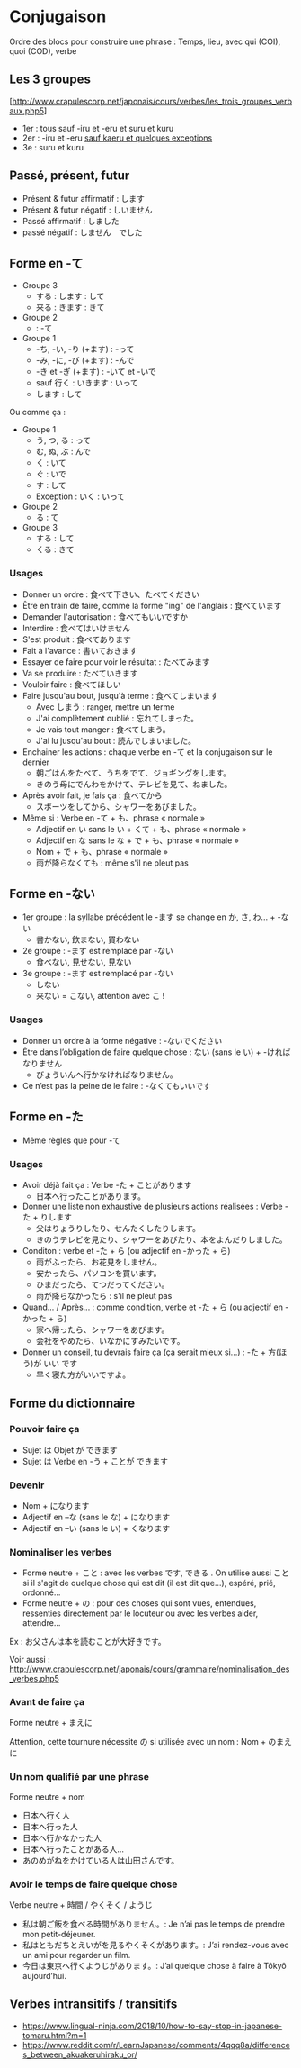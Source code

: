 # Conjugaison

Ordre des blocs pour construire une phrase : Temps, lieu, avec qui (COI), quoi (COD), verbe

## Les 3 groupes

[http://www.crapulescorp.net/japonais/cours/verbes/les_trois_groupes_verbaux.php5]

- 1er : tous sauf -iru et -eru et suru et kuru
- 2er : -iru et -eru [sauf kaeru et quelques exceptions](https://www.freejapaneselessons.com/reigai.cfm)
- 3e : suru et kuru

## Passé, présent, futur

- Présent & futur affirmatif : します
- Présent & futur négatif : しいません
- Passé affirmatif : しました
- passé négatif : しません　でした

## Forme en -て

- Groupe 3
  - する : します : して
  - 来る :  きます : きて
- Groupe 2
  -  : -て
- Groupe 1
  - -ち, -い, -り (+ます) : -って
  - -み, -に, -び (+ます) : -んで
  - -き et -ぎ (+ます) : -いて et -いで
  - sauf 行く : いきます : いって
  - します : して

Ou comme ça :

- Groupe 1
  - う, つ, る : って
  - む, ぬ, ぶ : んで
  - く : いて
  - ぐ : いで
  - す : して
  - Exception : いく : いって
- Groupe 2
  - る : て
- Groupe 3
  - する : して
  - くる : きて

### Usages

- Donner un ordre : 食べて下さい、たべてください
- Être en train de faire, comme la forme "ing" de l'anglais : 食べています
- Demander l'autorisation : 食べてもいいですか
- Interdire : 食べてはいけません
- S'est produit : 食べてあります
- Fait à l'avance : 書いておきます
- Essayer de faire pour voir le résultat : たべてみます
- Va se produire : たべていきます
- Vouloir faire : 食べてほしい
- Faire jusqu'au bout, jusqu'à terme : 食べてしまいます
  - Avec しまう : ranger, mettre un terme
  - J'ai complètement oublié : 忘れてしまった。
  - Je vais tout manger : 食べてしまう。
  - J'ai lu jusqu'au bout : 読んでしまいました。
- Enchainer les actions : chaque verbe en -て et la conjugaison sur le dernier
  - 朝ごはんをたべて、うちをでて、ジョギングをします。
  - きのう母にでんわをかけて、テレビを見て、ねました。
- Après avoir fait, je fais ça : 食べてから
  - スポーツをしてから、シャワーをあびました。
- Même si : Verbe en -て + も、phrase « normale »
  - Adjectif en い sans le い + くて + も、phrase « normale »
  - Adjectif en な sans le な + で + も、phrase « normale »
  - Nom + で + も、phrase « normale »
  - 雨が降らなくても : même s'il ne pleut pas

## Forme en -ない

- 1er groupe : la syllabe précédent le -ます se change en か, さ, わ... + -ない
  - 書かない, 飲まない, 買わない
- 2e groupe : -ます est remplacé par -ない
  - 食べない, 見せない, 見ない
- 3e groupe : -ます est remplacé par -ない
   - しない
   - 来ない = こない, attention avec こ !

### Usages

- Donner un ordre à la forme négative : -ないでください
- Être dans l’obligation de faire quelque chose : ない (sans le い) + -ければなりません
  - びょういんへ行かなければなりません。
- Ce n’est pas la peine de le faire : -なくてもいいです

## Forme en -た

- Même règles que pour -て

### Usages

- Avoir déjà fait ça : Verbe -た + ことがあります
  - 日本へ行ったことがあります。
- Donner une liste non exhaustive de plusieurs actions réalisées : Verbe -た + りします
  - 父はりょうりしたり、せんたくしたりします。
  - きのうテレビを見たり、シャワーをあびたり、本をよんだりしました。
- Conditon : verbe et -た + ら (ou adjectif en -かった + ら)
  - 雨がふったら、お花見をしません。
  - 安かったら、パソコンを買います。
  - ひまだったら、てつだってください。
  - 雨が降らなかったら : s'il ne pleut pas
- Quand... / Après... : comme condition, verbe et -た + ら (ou adjectif en -かった + ら)
  - 家へ帰ったら、シャワーをあびます。
  - 会社をやめたら、いなかにすみたいです。
- Donner un conseil, tu devrais faire ça (ça serait mieux si...) : -た + 方(ほう)が いい です
  - 早く寝た方がいいですよ。

## Forme du dictionnaire

### Pouvoir faire ça

- Sujet は Objet が できます
- Sujet は Verbe en -う + ことが できます

### Devenir

- Nom + になります
- Adjectif en –な (sans le な) + になります
- Adjectif en –い (sans le い) + くなります

### Nominaliser les verbes

- Forme neutre + こと : avec les verbes です, できる . On utilise aussi こと si il s'agit de quelque chose qui est dit (il est dit que...), espéré, prié, ordonné... 
- Forme neutre + の : pour des choses qui sont vues, entendues, ressenties directement par le locuteur ou avec les verbes aider, attendre... 

Ex : お父さんは本を読むことが大好きです。

Voir aussi : http://www.crapulescorp.net/japonais/cours/grammaire/nominalisation_des_verbes.php5

### Avant de faire ça

Forme neutre + まえに

Attention, cette tournure nécessite の si utilisée avec un nom : Nom + のまえに

### Un nom qualifié par une phrase

Forme neutre + nom

- 日本へ行く人
- 日本へ行った人
- 日本へ行かなかった人
- 日本へ行ったことがある人...
- あのめがねをかけている人は山田さんです。

### Avoir le temps de faire quelque chose

Verbe neutre + 時間 / やくそく / ようじ

- 私は朝ご飯を食べる時間がありません。: Je n’ai pas le temps de prendre mon petit-déjeuner.
- 私はともだちとえいがを見るやくそくがあります。: J’ai rendez-vous avec un ami pour regarder un film.
- 今日は東京へ行くようじがあります。: J’ai quelque chose à faire à Tôkyô aujourd’hui.

## Verbes intransitifs / transitifs

- https://www.lingual-ninja.com/2018/10/how-to-say-stop-in-japanese-tomaru.html?m=1
- https://www.reddit.com/r/LearnJapanese/comments/4qqq8a/differences_between_akuakeruhiraku_or/
